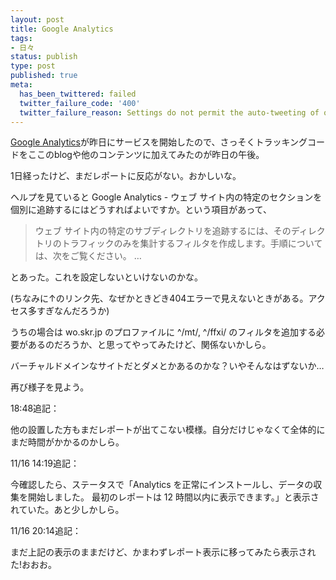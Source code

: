 ```yaml
---
layout: post
title: Google Analytics
tags:
- 日々
status: publish
type: post
published: true
meta:
  has_been_twittered: failed
  twitter_failure_code: '400'
  twitter_failure_reason: Settings do not permit the auto-tweeting of old posts
---
```

<a title="Google Analytics" href="http://www.google.com/analytics/ja-JP/">Google Analytics</a>が昨日にサービスを開始したので、さっそくトラッキングコードをここのblogや他のコンテンツに加えてみたのが昨日の午後。

1日経ったけど、まだレポートに反応がない。おかしいな。

ヘルプを見ていると Google Analytics - ウェブ サイト内の特定のセクションを個別に追跡するにはどうすればよいですか。という項目があって、
<blockquote>
ウェブ サイト内の特定のサブディレクトリを追跡するには、そのディレクトリのトラフィックのみを集計するフィルタを作成します。手順については、次をご覧ください。
…
</blockquote>
とあった。これを設定しないといけないのかな。

(ちなみに↑のリンク先、なぜかときどき404エラーで見えないときがある。アクセス多すぎなんだろうか)

うちの場合は wo.skr.jp のプロファイルに ^/mt/, ^/ffxi/ のフィルタを追加する必要があるのだろうか、と思ってやってみたけど、関係ないかしら。

バーチャルドメインなサイトだとダメとかあるのかな？いやそんなはずないか…

再び様子を見よう。


<!--more-->
18:48追記：

他の設置した方もまだレポートが出てこない模様。自分だけじゃなくて全体的にまだ時間がかかるのかしら。

11/16 14:19追記：

今確認したら、ステータスで「Analytics を正常にインストールし、データの収集を開始しました。 最初のレポートは 12 時間以内に表示できます。」と表示されていた。あと少しかしら。

11/16 20:14追記：

まだ上記の表示のままだけど、かまわずレポート表示に移ってみたら表示された!おおお。

